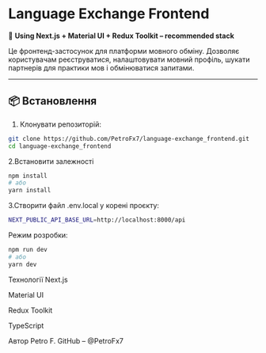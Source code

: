 # Language Exchange Frontend

🧩 **Using Next.js + Material UI + Redux Toolkit – recommended stack**

Це фронтенд-застосунок для платформи мовного обміну. Дозволяє користувачам реєструватися, налаштовувати мовний профіль, шукати партнерів для практики мов і обмінюватися запитами.

---

## 📦 Встановлення

1. Клонувати репозиторій:

```bash
git clone https://github.com/PetroFx7/language-exchange_frontend.git
cd language-exchange_frontend
```
2.Встановити залежності
```bash
npm install
# або
yarn install
```
3.Створити файл .env.local у корені проєкту:
```bash
NEXT_PUBLIC_API_BASE_URL=http://localhost:8000/api

```
Режим розробки:
```bash
npm run dev
# або
yarn dev
```
Технології
Next.js

Material UI

Redux Toolkit

TypeScript

Автор
Petro F.
GitHub – @PetroFx7
